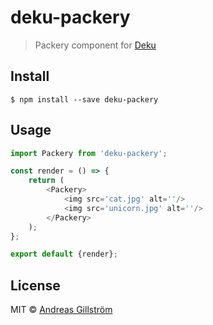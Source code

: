 # deku-packery

> Packery component for [Deku](https://github.com/dekujs/deku)


## Install

```
$ npm install --save deku-packery
```


## Usage

```js
import Packery from 'deku-packery';

const render = () => {
	return (
		<Packery>
			<img src='cat.jpg' alt=''/>
			<img src='unicorn.jpg' alt=''/>
		</Packery>
	);
};

export default {render};
```


## License

MIT © [Andreas Gillström](http://github.com/gillstrom)
